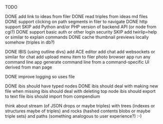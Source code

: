 TODO

DONE add link to ideas from filer
DONE read triples from ideas md files
DONE support clicking on path segments in filer to navigate
DONE http support
SKIP add Python and/or PHP version of backend API (or node from cgi?)
DONE support basic auth or other login security
SKIP add twirlip=help or similar to explain commands
DONE cache thumbnail previews locally somehow (triples in db?)

DONE IBIS (using outline divs)
add ACE editor
add chat
add websockets or similar for chat
add upload menu item to filer
photo browser app
run any command line app 
generate command line from a command-specific UI derived from man page

DONE improve logging so uses file

DONE ibis should have typed nodes
DONE ibis should deal with making new file when missing
ibis should deal with deleting top node
ibis should export to text file
ibis should import from compendium

think about stream (of JSON drops or maybe triples) with trees (indexes or structures maybe of triples) and rocks (hashed contents blobs or maybe triple sets) and paths (something analogous to user experience?) :-)